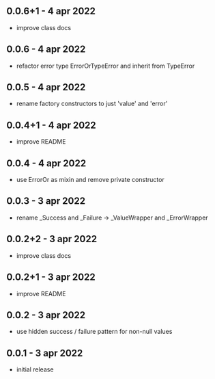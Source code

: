 ## 0.0.6+1 - 4 apr 2022

* improve class docs

## 0.0.6 - 4 apr 2022

* refactor error type ErrorOrTypeError and inherit from TypeError

## 0.0.5 - 4 apr 2022

* rename factory constructors to just 'value' and 'error'

## 0.0.4+1 - 4 apr 2022

* improve README

## 0.0.4 - 4 apr 2022

* use ErrorOr as mixin and remove private constructor

## 0.0.3 - 3 apr 2022

* rename _Success and _Failure -> _ValueWrapper and _ErrorWrapper

## 0.0.2+2 - 3 apr 2022

* improve class docs

## 0.0.2+1 - 3 apr 2022

* improve README

## 0.0.2 - 3 apr 2022

* use hidden success / failure pattern for non-null values

## 0.0.1 - 3 apr 2022

* initial release
